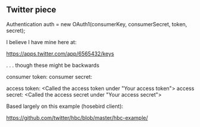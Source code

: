 Twitter piece
-------------

Authentication auth = new OAuth1(consumerKey, consumerSecret, token, secret);

I believe I have mine here at:

https://apps.twitter.com/app/6565432/keys

. . . though these might be backwards 

consumer token: <Called the API Key under application settings>
consumer secret: <Called the API Secret under application settings>

access token:  <Called the access token under "Your access token">
access secret: <Called the access secret under "Your access secret">

Based largely on this example (hosebird client):

https://github.com/twitter/hbc/blob/master/hbc-example/